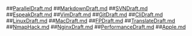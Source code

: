 ##[ParallelDraft.md](ParallelDraft.md)
##[MarkdownDraft.md](MarkdownDraft.md)
##[SVNDraft.md](SVNDraft.md)
##[EspeakDraft.md](EspeakDraft.md)
##[VimDraft.md](VimDraft.md)
##[GitDraft.md](GitDraft.md)
##[CliDraft.md](CliDraft.md)
##[LinuxDraft.md](LinuxDraft.md)
##[MacDraft.md](MacDraft.md)
##[FPDraft.md](FPDraft.md)
##[TranslateDraft.md](TranslateDraft.md)
##[NmapHack.md](NmapHack.md)
##[NginxDraft.md](NginxDraft.md)
##[PerformanceDraft.md](PerformanceDraft.md)
##[Apple.md](Apple.md)
